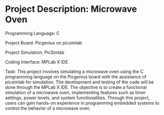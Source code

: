 
# Project Description: Microwave Oven

Programming Language: C

Project Board: Picgenius on picsimlab

Project Simulation: PicSimlab

Coding Interface: MPLab X IDE

Task:
This project involves simulating a microwave oven using the C programming language on the Picgenius board with the assistance of picsimlab for simulation. The development and testing of the code will be done through the MPLab X IDE. The objective is to create a functional simulation of a microwave oven, implementing features such as timer settings, power levels, and system functionalities. Through this project, users can gain hands-on experience in programming embedded systems to control the behavior of a microwave oven.
